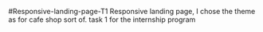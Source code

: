 #Responsive-landing-page-T1
Responsive landing page, I chose the theme as for cafe shop sort of.
task 1 for the internship program
